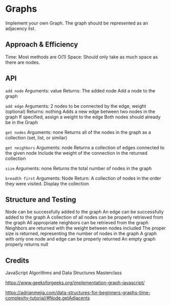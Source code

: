 # Graphs

Implement your own Graph. The graph should be represented as an adjacency list.

## Approach & Efficiency
Time: Most methods are O(1)
Space: Should only take as much space as there are nodes.

## API
`add node`
Arguments: value
Returns: The added node
Add a node to the graph

`add edge`
Arguments: 2 nodes to be connected by the edge, weight (optional)
Returns: nothing
Adds a new edge between two nodes in the graph
If specified, assign a weight to the edge
Both nodes should already be in the Graph

`get nodes`
Arguments: none
Returns all of the nodes in the graph as a collection (set, list, or similar)

`get neighbors`
Arguments: node
Returns a collection of edges connected to the given node
Include the weight of the connection in the returned collection

`size`
Arguments: none
Returns the total number of nodes in the graph

`breadth first`
Arguments: Node
Return: A collection of nodes in the order they were visited.
Display the collection

## Structure and Testing

Node can be successfully added to the graph
An edge can be successfully added to the graph
A collection of all nodes can be properly retrieved from the graph
All appropriate neighbors can be retrieved from the graph
Neighbors are returned with the weight between nodes included
The proper size is returned, representing the number of nodes in the graph
A graph with only one node and edge can be properly returned
An empty graph properly returns null

## Credits

JavaScript Algorithms and Data Structures Masterclass

https://www.geeksforgeeks.org/implementation-graph-javascript/

https://adrianmejia.com/data-structures-for-beginners-graphs-time-complexity-tutorial/#Node.getAdjacents